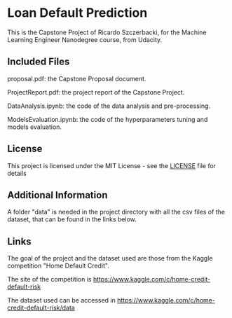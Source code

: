 # Loan Default Prediction

This is the Capstone Project of Ricardo Szczerbacki, for the Machine Learning Engineer Nanodegree course, from Udacity.

## Included Files

proposal.pdf: the Capstone Proposal document.

ProjectReport.pdf: the project report of the Capstone Project.

DataAnalysis.ipynb: the code of the data analysis and pre-processing.

ModelsEvaluation.ipynb: the code of the hyperparameters tuning and models evaluation.

## License

This project is licensed under the MIT License - see the [LICENSE](LICENSE) file for details

## Additional Information

A folder "data" is needed in the project directory with all the csv files of the dataset, that can be found in the links below. 

## Links

The goal of the project and the dataset used are those from the Kaggle competition "Home Default Credit".

The site of the competition is https://www.kaggle.com/c/home-credit-default-risk 

The dataset used can be accessed in https://www.kaggle.com/c/home-credit-default-risk/data



